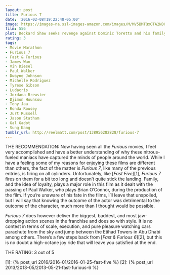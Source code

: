 ```yaml
---
layout: post
title: Furious 7
date: '2016-02-08T19:22:48-05:00'
image: https://images-na.ssl-images-amazon.com/images/M/MV5BMTQxOTA2NDUzOV5BMl5BanBnXkFtZTgwNzY2MTMxMzE@._V1_UX182_CR0,0,182,268_AL_.jpg
film: 556
plot: Deckard Shaw seeks revenge against Dominic Toretto and his family for his comatose brother.
rating: 3
tags:
- Movie Marathon
- Furious 7
- Fast & Furious
- James Wan
- Vin Diesel
- Paul Walker
- Dwayne Johnson
- Michelle Rodriguez
- Tyrese Gibson
- Ludacris
- Jordana Brewster
- Djimon Hounsou
- Tony Jaa
- Ronda Rousey
- Jurt Russell
- Jason Statham
- Gal Gadot
- Sung Kang
tumblr_url: http://reelmatt.com/post/138956282828/furious-7
---
```


THE RECOMMENDATION: Now having seen all the *Furious* movies, I feel very accomplished and have a better understanding of why these nitrous-fueled maniacs have captured the minds of people around the world. While I have a feeling some of my reasons for enjoying these films are different than others, the fact of the matter is *Furious 7*, like many of the previous entries, is firing on all cylinders. Unfortunately, like [*Fast Five*][1], *Furious 7* fires on them for a bit too long and doesn’t quite stick the landing. Family, and the idea of loyalty, plays a major role in this film as it dealt with the passing of Paul Walker, who plays Brian O’Connor, during the production of the film. If you’re unaware of his fate in the films, I’ll leave that unspoiled, but I will say that knowing the outcome of the actor was detrimental to the outcome of the character, much more than I thought would be possible.

*Furious 7* does however deliver the biggest, baddest, and most jaw-dropping action scenes in the franchise and does so with style. It is no contest in terms of scale, execution, and pure pleasure watching cars parachute from the sky and jump between the Etihad Towers in Abu Dhabi among others. There’s a few steps back from [*Fast & Furious 6*][2], but this is no doubt a high-octane joy ride that will leave you satisfied at the end.

THE RATING: 3 out of 5

[1]: {% post_url 2016/2016-01/2016-01-25-fast-five %}
[2]: {% post_url 2013/2013-05/2013-05-21-fast-furious-6 %}
